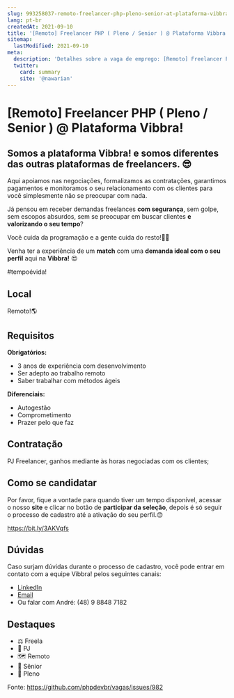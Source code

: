 ```yaml
---
slug: 993258037-remoto-freelancer-php-pleno-senior-at-plataforma-vibbra
lang: pt-br
createdAt: 2021-09-10
title: '[Remoto] Freelancer PHP ( Pleno / Senior ) @ Plataforma Vibbra! - Vaga de Emprego'
sitemap:
  lastModified: 2021-09-10
meta:
  description: 'Detalhes sobre a vaga de emprego: [Remoto] Freelancer PHP ( Pleno / Senior ) @ Plataforma Vibbra!'
  twitter:
    card: summary
    site: '@nawarian'
---
```


# [Remoto] Freelancer PHP ( Pleno / Senior ) @ Plataforma Vibbra!

## Somos a plataforma Vibbra! e **somos diferentes** das outras plataformas de **freelancers**. 😎

Aqui apoiamos nas negociações, formalizamos as contratações, garantimos pagamentos e monitoramos o seu relacionamento com os clientes para você simplesmente não se preocupar com nada.

Já pensou em receber demandas freelances **com segurança**, sem golpe, sem escopos absurdos, sem se preocupar em buscar clientes **e valorizando o seu tempo**?

Você cuida da programação e a gente cuida do resto!🤝😊

Venha ter a experiência de um **match** com uma **demanda ideal com o seu perfil** aqui na **Vibbra!** 😍

#tempoévida!

## Local

Remoto!🌎

## Requisitos

**Obrigatórios:**
- 3 anos de experiência com desenvolvimento
- Ser adepto ao trabalho remoto
- Saber trabalhar com métodos ágeis

**Diferenciais:**
- Autogestão
- Comprometimento
- Prazer pelo que faz

## Contratação

PJ Freelancer, ganhos mediante às horas negociadas com os clientes;

## Como se candidatar

Por favor, fique a vontade para quando tiver um tempo disponível, acessar o nosso **site** e clicar no botão de **participar da seleção**, depois é só seguir o processo de cadastro até a ativação do seu perfil.😊

https://bit.ly/3AKVqfs

## Dúvidas

Caso surjam dúvidas durante o processo de cadastro, você pode entrar em contato com a equipe Vibbra! pelos seguintes canais:

- [LinkedIn](https://www.linkedin.com/in/andremacieln/)
- [Email](andre.nuernberg@vibbra.com.br)
- Ou falar com André: (48) 9 8848 7182

## Destaques

- ⚖️ Freela
- 🤝 PJ
- 🗺️ Remoto
- 👴 Sênior
- 👨 Pleno

Fonte: https://github.com/phpdevbr/vagas/issues/982